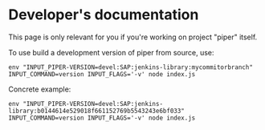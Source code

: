 # Developer's documentation

This page is only relevant for you if you're working on project "piper" itself.

To use build a development version of piper from source, use:

```
env "INPUT_PIPER-VERSION=devel:SAP:jenkins-library:mycommitorbranch" INPUT_COMMAND=version INPUT_FLAGS='-v' node index.js
```

Concrete example:

```
env "INPUT_PIPER-VERSION=devel:SAP:jenkins-library:b0144614e529018f661152769b5543243e6bf033" INPUT_COMMAND=version INPUT_FLAGS='-v' node index.js
```
